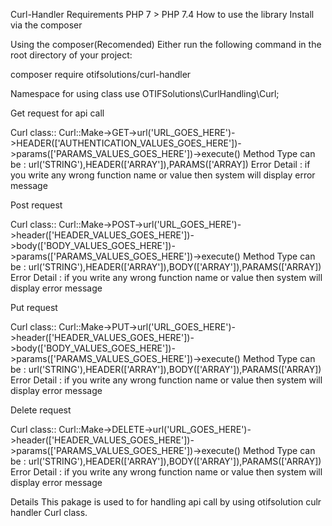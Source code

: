 Curl-Handler
Requirements
PHP 7 > PHP 7.4
How to use the library
Install via the composer

Using the composer(Recomended)
Either run the following command in the root directory of your project:

composer require otifsolutions/curl-handler

Namespace for using class
use OTIFSolutions\CurlHandling\Curl;

Get request for api call

Curl class:: Curl::Make->GET->url('URL_GOES_HERE')->HEADER(['AUTHENTICATION_VALUES_GOES_HERE'])->params(['PARAMS_VALUES_GOES_HERE'])->execute()
Method Type can be : url('STRING'),HEADER(['ARRAY']),PARAMS(['ARRAY])
Error Detail : if you write any wrong function name or value then system will display error message

Post request 

Curl class:: Curl::Make->POST->url('URL_GOES_HERE')->header(['HEADER_VALUES_GOES_HERE'])->body(['BODY_VALUES_GOES_HERE'])->params(['PARAMS_VALUES_GOES_HERE'])->execute()
Method Type can be : url('STRING'),HEADER(['ARRAY']),BODY(['ARRAY']),PARAMS(['ARRAY])
Error Detail : if you write any wrong function name or value then system will display error message

Put request 

Curl class:: Curl::Make->PUT->url('URL_GOES_HERE')->header(['HEADER_VALUES_GOES_HERE'])->body(['BODY_VALUES_GOES_HERE'])->params(['PARAMS_VALUES_GOES_HERE'])->execute()
Method Type can be : url('STRING'),HEADER(['ARRAY']),BODY(['ARRAY']),PARAMS(['ARRAY])
Error Detail : if you write any wrong function name or value then system will display error message

Delete request 

Curl class:: Curl::Make->DELETE->url('URL_GOES_HERE')->header(['HEADER_VALUES_GOES_HERE'])->params(['PARAMS_VALUES_GOES_HERE'])->execute()
Method Type can be : url('STRING'),HEADER(['ARRAY']),BODY(['ARRAY']),PARAMS(['ARRAY])
Error Detail : if you write any wrong function name or value then system will display error message

Details
This pakage is used to for handling api call by using otifsolution culr handler Curl class.